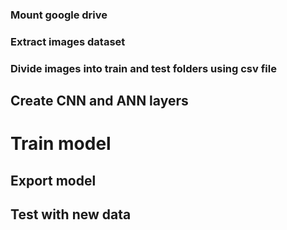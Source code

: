 ### Mount  google drive
### Extract images dataset
### Divide images into train and test folders using csv file
## Create CNN and ANN layers
# Train model
## Export model
## Test with new data
